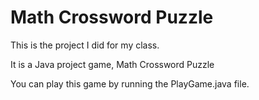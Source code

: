 # Math Crossword Puzzle
This is the project I did for my class.

It is a Java project game, Math Crossword Puzzle

You can play this game by running the PlayGame.java file.
